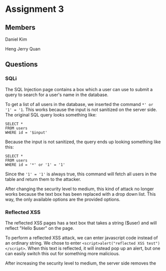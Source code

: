 # Assignment 3
## Members
Daniel Kim

Heng Jerry Quan
## Questions
### SQLi
The SQL Injection page contains a box which a user can use to submit a query to search for a user's name in the database.

To get a list of all users in the database, we inserted the command `*' or '1' = '1`. This works because the input is not sanitized on the server side. The original SQL query looks something like:
```
SELECT *
FROM users
WHERE id = '$input'
```
Because the input is not sanitized, the query ends up looking something like this:

```
SELECT *
FROM users
WHERE id = '*' or '1' = '1'
```
Since the `'1' = '1'` is always true, this command will fetch all users in the table and return them to the attacker.

After changing the security level to medium, this kind of attack no longer works because the text box has been replaced with a drop down list. This way, the only available options are the provided options.

### Reflected XSS
The reflected XSS pages has a text box that takes a string ($user) and will reflect "Hello $user" on the page.

To perform a reflected XSS attack, we can enter javascript code instead of an ordinary string. We chose to enter `<script>alert("reflected XSS test")</script>`. When this text is reflected, it will instead pop up an alert, but one can easily switch this out for something more malicious.

After increasing the security level to medium, the server side removes the <script> tag, preventing the javascript from being interpretted as code. This simple kind of reflected XSS will not work on medium level security DVWA.
